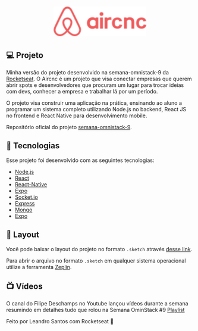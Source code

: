 <h1 align="center">
    <img alt="Aircnc" title="#Aircnc" src=".github/logo.png" width="250px" />
</h1>

## :computer: Projeto

Minha versão do projeto desenvolvido na semana-omnistack-9 da [Rocketseat](https://rocketseat.com.br/). O Aircnc é um projeto que visa conectar empresas que querem abrir spots e desenvolvedores que procuram um lugar para trocar ideias com devs, conhecer a empresa e trabalhar lá por um período.

O projeto visa construir uma aplicação na prática, ensinando ao aluno a programar um sistema completo utilizando Node.js no backend, React JS no frontend e React Native para desenvolvimento mobile.

Repositório oficial do projeto [semana-omnistack-9](https://github.com/Rocketseat/semana-omnistack-9).

## :rocket: Tecnologias

Esse projeto foi desenvolvido com as seguintes tecnologias:

- [Node.js](https://nodejs.org/en/)
- [React](https://reactjs.org)
- [React-Native](https://facebook.github.io/react-native/)
- [Expo](https://expo.io/)
- [Socket.io](https://socket.io/)
- [Express](https://expressjs.com/pt-br/)
- [Mongo](https://www.mongodb.com/)
- [Expo](https://expo.io/)

## 🔖 Layout

Você pode baixar o layout do projeto no formato `.sketch` através [desse link](https://rocketseat-cdn.s3-sa-east-1.amazonaws.com/semana-omnistack/aircnc.sketch).

Para abrir o arquivo no formato `.sketch` em qualquer sistema operacional utilize a ferramenta [Zeplin](https://zeplin.io).

## :tv: Vídeos

O canal do Filipe Deschamps no Youtube lançou vídeos durante a semana resumindo em detalhes tudo que rolou na Semana OminStack #9 [Playlist](https://www.youtube.com/playlist?list=PLMdYygf53DP6yWhsqkG8Rv6ORh3QeWz0l)



Feito por Leandro Santos com Rocketseat :handshake: